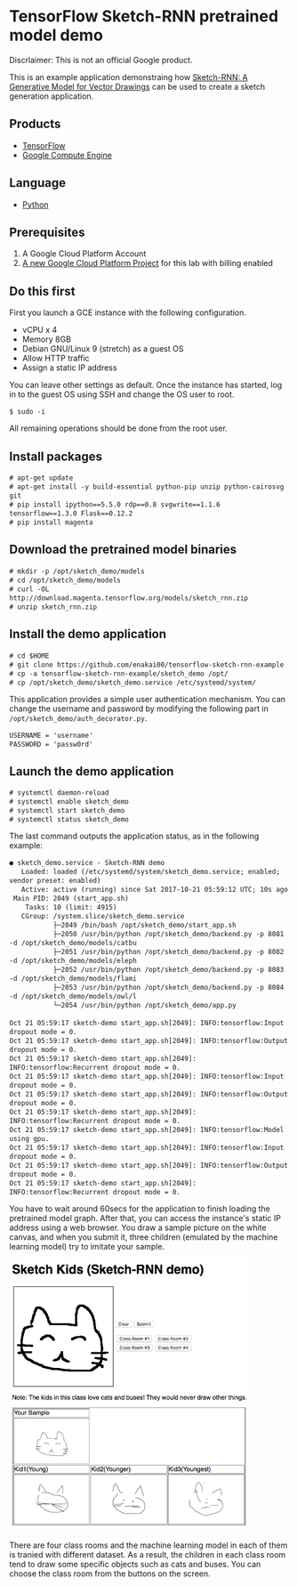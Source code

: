 # TensorFlow Sketch-RNN pretrained model demo

Discrlaimer: This is not an official Google product.

This is an example application demonstraing how
 [Sketch-RNN: A Generative Model for Vector Drawings][1]
 can be used to create a sketch generation application.

## Products
- [TensorFlow][2]
- [Google Compute Engine][3]

## Language
- [Python][4]

[1]: https://github.com/tensorflow/magenta/tree/master/magenta/models/sketch_rnn
[2]: https://www.tensorflow.org/
[3]: https://cloud.google.com/compute/
[4]: https://python.org

## Prerequisites
1. A Google Cloud Platform Account
2. [A new Google Cloud Platform Project][5] for this lab with billing enabled

[5]: https://console.developers.google.com/project

## Do this first
First you launch a GCE instance with the following configuration.

- vCPU x 4
- Memory 8GB
- Debian GNU/Linux 9 (stretch) as a guest OS
- Allow HTTP traffic
- Assign a static IP address

You can leave other settings as default. Once the instance has started,
 log in to the guest OS using SSH and change the OS user to root.

```
$ sudo -i
```

All remaining operations should be done from the root user.

## Install packages

```
# apt-get update
# apt-get install -y build-essential python-pip unzip python-cairosvg git
# pip install ipython==5.5.0 rdp==0.8 svgwrite==1.1.6 tensorflow==1.3.0 Flask==0.12.2
# pip install magenta 
```

## Download the pretrained model binaries

```
# mkdir -p /opt/sketch_demo/models
# cd /opt/sketch_demo/models
# curl -OL http://download.magenta.tensorflow.org/models/sketch_rnn.zip
# unzip sketch_rnn.zip
```

## Install the demo application

```
# cd $HOME
# git clone https://github.com/enakai00/tensorflow-sketch-rnn-example
# cp -a tensorflow-sketch-rnn-example/sketch_demo /opt/
# cp /opt/sketch_demo/sketch_demo.service /etc/systemd/system/
```

This application provides a simple user authentication mechanism.
 You can change the username and password by modifying the following
 part in `/opt/sketch_demo/auth_decorator.py`.
 
```
USERNAME = 'username'
PASSWORD = 'passw0rd'
```

## Launch the demo application

```
# systemctl daemon-reload
# systemctl enable sketch_demo
# systemctl start sketch_demo
# systemctl status sketch_demo
```

The last command outputs the application status, as in the
 following example:
```
● sketch_demo.service - Sketch-RNN demo
   Loaded: loaded (/etc/systemd/system/sketch_demo.service; enabled; vendor preset: enabled)
   Active: active (running) since Sat 2017-10-21 05:59:12 UTC; 10s ago
 Main PID: 2049 (start_app.sh)
    Tasks: 10 (limit: 4915)
   CGroup: /system.slice/sketch_demo.service
           ├─2049 /bin/bash /opt/sketch_demo/start_app.sh
           ├─2050 /usr/bin/python /opt/sketch_demo/backend.py -p 8081 -d /opt/sketch_demo/models/catbu
           ├─2051 /usr/bin/python /opt/sketch_demo/backend.py -p 8082 -d /opt/sketch_demo/models/eleph
           ├─2052 /usr/bin/python /opt/sketch_demo/backend.py -p 8083 -d /opt/sketch_demo/models/flami
           ├─2053 /usr/bin/python /opt/sketch_demo/backend.py -p 8084 -d /opt/sketch_demo/models/owl/l
           └─2054 /usr/bin/python /opt/sketch_demo/app.py

Oct 21 05:59:17 sketch-demo start_app.sh[2049]: INFO:tensorflow:Input dropout mode = 0.
Oct 21 05:59:17 sketch-demo start_app.sh[2049]: INFO:tensorflow:Output dropout mode = 0.
Oct 21 05:59:17 sketch-demo start_app.sh[2049]: INFO:tensorflow:Recurrent dropout mode = 0.
Oct 21 05:59:17 sketch-demo start_app.sh[2049]: INFO:tensorflow:Input dropout mode = 0.
Oct 21 05:59:17 sketch-demo start_app.sh[2049]: INFO:tensorflow:Output dropout mode = 0.
Oct 21 05:59:17 sketch-demo start_app.sh[2049]: INFO:tensorflow:Recurrent dropout mode = 0.
Oct 21 05:59:17 sketch-demo start_app.sh[2049]: INFO:tensorflow:Model using gpu.
Oct 21 05:59:17 sketch-demo start_app.sh[2049]: INFO:tensorflow:Input dropout mode = 0.
Oct 21 05:59:17 sketch-demo start_app.sh[2049]: INFO:tensorflow:Output dropout mode = 0.
Oct 21 05:59:17 sketch-demo start_app.sh[2049]: INFO:tensorflow:Recurrent dropout mode = 0.
```

You have to wait around 60secs for the application to finish loading
 the pretrained model graph. After that, you can access the instance's
 static IP address using a web browser. You draw a sample picture
 on the white canvas, and when you submit it, three children (emulated by
 the machine learning model) try to imitate your sample.
 
 ![](docs/img/screenshot.png)

There are four class rooms and the machine learning model in each of them
 is tranied with different dataset. As a result, the children in each class
 room tend to draw some specific objects such as cats and buses. You can
 choose the class room from the buttons on the screen.


